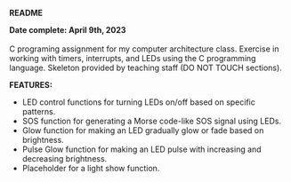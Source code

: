 **README**

**Date complete: April 9th, 2023** <br><br>
C programing assignment for my computer architecture class. Exercise in working with timers, interrupts, and LEDs using the C programming language. Skeleton provided by teaching staff (DO NOT TOUCH sections).

**FEATURES:**
- LED control functions for turning LEDs on/off based on specific patterns.
- SOS function for generating a Morse code-like SOS signal using LEDs.
- Glow function for making an LED gradually glow or fade based on brightness.
- Pulse Glow function for making an LED pulse with increasing and decreasing brightness.
- Placeholder for a light show function.
